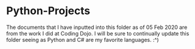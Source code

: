# Python-Projects
The documents that I have inputted into this folder as of 05 Feb 2020 are from the work I did at Coding Dojo. I will be sure to continually update this folder seeing as Python and C# are my favorite languages. :^) 
